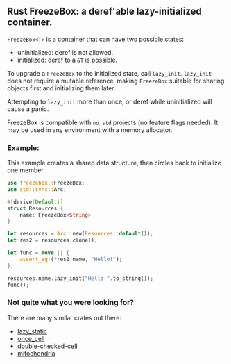 ## Rust FreezeBox: a deref'able lazy-initialized container.

`FreezeBox<T>` is a container that can have two possible states:
* uninitialized: deref is not allowed.
* initialized: deref to a `&T` is possible.

To upgrade a `FreezeBox` to the initialized state, call `lazy_init`.
`lazy_init` does not require a mutable reference, making `FreezeBox`
suitable for sharing objects first and initializing them later.

Attempting to `lazy_init` more than once, or deref while uninitialized
will cause a panic.

FreezeBox is compatible with `no_std` projects (no feature flags needed).
It may be used in any environment with a memory allocator.

### Example:
This example creates a shared data structure, then circles back to
initialize one member.

```rust
use freezebox::FreezeBox;
use std::sync::Arc;

#[derive(Default)]
struct Resources {
    name: FreezeBox<String>
}

let resources = Arc::new(Resources::default());
let res2 = resources.clone();

let func = move || {
    assert_eq!(*res2.name, "Hello!");
};

resources.name.lazy_init("Hello!".to_string());
func();
```

### Not quite what you were looking for?

There are many similar crates out there:
- [lazy_static](https://docs.rs/lazy_static/latest)
- [once_cell](https://docs.rs/once_cell/latest)
- [double-checked-cell](https://docs.rs/double-checked-cell/latest)
- [mitochondria](https://docs.rs/mitochondria/latest)
